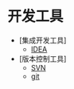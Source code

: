 # 开发工具

* [集成开发工具]
	* [IDEA](Elysia-BE/dev-tools/integrated_env/idea.md)
* [版本控制工具]
	* [SVN](Elysia-BE/dev-tools/vcs-tools/svn.md)
	* [git](Elysia-BE/dev-tools/vcs-tools/git.md)